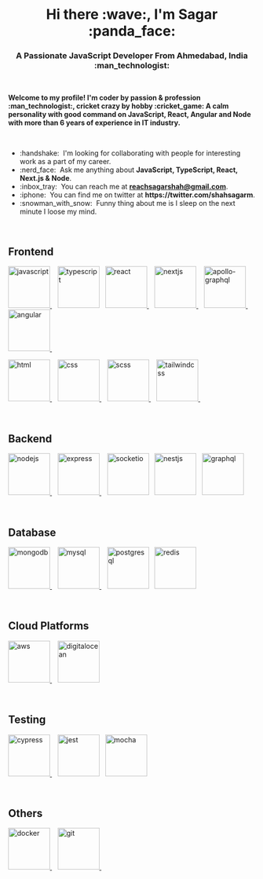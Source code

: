<h1 align="center">Hi there :wave:, I'm Sagar :panda_face: </h1>

<h3 align="center">A Passionate JavaScript Developer From Ahmedabad, India :man_technologist:</h3>

<br/>
<p><strong>Welcome to my profile! I'm coder by passion & profession :man_technologist:, cricket crazy by hobby :cricket_game: A calm personality with good command on JavaScript, React, Angular and Node with more than 6 years of experience in IT industry.</strong></p>
</br>

<ul>
<!-- <li>:briefcase: &nbsp;I'm currently working at Fiskil.</li> -->
<li>:handshake: &nbsp;I'm looking for collaborating with people for interesting work as a part of my career.</li>
<li>:nerd_face: &nbsp;Ask me anything about <strong>JavaScript, TypeScript, React, Next.js & Node</strong>.</li>
<li>:inbox_tray: &nbsp;You can reach me at <strong><a href="mailto:reachsagarshah@gmail.com">reachsagarshah@gmail.com</a></strong>.</li>
<li>:iphone: &nbsp;You can find me on twitter at <strong>https://twitter.com/shahsagarm</strong>.</li>
<li>:snowman_with_snow: &nbsp;Funny thing about me is I sleep on the next minute I loose my mind.</li>
</ul>

<br/>
<h2>Frontend</h2>
<p>
  <a
    href="https://developer.mozilla.org/en-US/docs/Web/JavaScript"
    target="_blank"
  >
    <img
      src="https://cdn.jsdelivr.net/gh/devicons/devicon/icons/javascript/javascript-original.svg"
      alt="javascript"
      height="85"
    />
  </a>
  &nbsp;&nbsp;
  <a href="https://www.typescriptlang.org/" target="_blank"
    ><img
      src="https://www.vectorlogo.zone/logos/typescriptlang/typescriptlang-icon.svg"
      alt="typescript"
      height="85" /></a
  >&nbsp;&nbsp;
  <a href="https://reactjs.org/" target="_blank">
    <img
      src="https://www.vectorlogo.zone/logos/reactjs/reactjs-ar21.svg"
      alt="react"
      height="85"
    /> </a
  >&nbsp;&nbsp;
  <a href="https://nextjs.org/" target="_blank">
    <img
      src="https://cdn.jsdelivr.net/gh/devicons/devicon/icons/nextjs/nextjs-original-wordmark.svg"
      alt="nextjs"
      height="85"
    />
  </a>
  &nbsp;&nbsp;
  <a href="https://www.apollographql.com/" target="_blank">
    <img
      src="https://www.vectorlogo.zone/logos/apollographql/apollographql-ar21.svg"
      alt="apollo-graphql"
      height="85"
    />
  </a>
  &nbsp;&nbsp;
  <a href="https://angular.io" target="_blank" margin-
    ><img
      src="https://www.vectorlogo.zone/logos/angular/angular-ar21.svg"
      alt="angular"
      height="85"
    />
  </a>
  &nbsp;&nbsp;
</p>
<p>
  <a href="https://www.w3.org/html/" target="_blank">
    <img
      src="https://cdn.jsdelivr.net/gh/devicons/devicon/icons/html5/html5-original-wordmark.svg"
      alt="html"
      height="85"
    />
  </a>
  &nbsp;&nbsp;
  <a href="https://www.w3schools.com/css/" target="_blank">
    <img
      src="https://cdn.jsdelivr.net/gh/devicons/devicon/icons/css3/css3-original-wordmark.svg"
      alt="css"
      height="85"
    />
  </a>
  &nbsp;&nbsp;
  <a href="https://sass-lang.com/" target="_blank">
    <img
      src="https://www.vectorlogo.zone/logos/sass-lang/sass-lang-ar21.svg"
      alt="scss"
      height="85"
    />
  </a>
  &nbsp;&nbsp;
  <a href="https://www.w3schools.com/css/" target="_blank">
    <img
      src="https://www.vectorlogo.zone/logos/tailwindcss/tailwindcss-ar21.svg"
      alt="tailwindcss"
      height="85"
    />
  </a>
  &nbsp;&nbsp;
</p>

<br />
<h2>Backend</h2>
<p>
  <a href="https://nodejs.org" target="_blank">
    <img
      src="https://www.vectorlogo.zone/logos/nodejs/nodejs-ar21.svg"
      alt="nodejs"
      height="85"
    />
  </a>
  &nbsp;&nbsp;
  <a href="https://expressjs.com" target="_blank">
    <img
      src="https://www.vectorlogo.zone/logos/expressjs/expressjs-ar21.svg"
      alt="express"
      height="85"
    /> </a
  >&nbsp;&nbsp;
  <a href="https://socket.io/" target="_blank"
    ><img
      src="https://www.vectorlogo.zone/logos/socketio/socketio-ar21.svg"
      alt="socketio"
      height="85" /></a
  >&nbsp;&nbsp;
  <a href="https://nestjs.com/" target="_blank"
    ><img
      src="https://www.vectorlogo.zone/logos/nestjs/nestjs-ar21.svg"
      alt="nestjs"
      height="85" /></a
  >&nbsp;&nbsp;
  <a href="https://graphql.org/" target="_blank"
    ><img
      src="https://www.vectorlogo.zone/logos/graphql/graphql-ar21.svg"
      alt="graphql"
      height="85" /></a
  >&nbsp;&nbsp;
</p>

<br />
<h2>Database</h2>
<p>
  <a href="https://www.mongodb.com/" target="_blank">
    <img
      src="https://www.vectorlogo.zone/logos/mongodb/mongodb-ar21.svg"
      alt="mongodb"
      height="85"
    />
  </a>
  &nbsp;&nbsp;
  <a href="https://www.mysql.com/" target="_blank">
    <img
      src="https://www.vectorlogo.zone/logos/mysql/mysql-ar21.svg"
      alt="mysql"
      height="85"
    />
  </a>
  &nbsp;&nbsp;
  <a href="https://www.postgresql.org/" target="_blank"
    ><img
      src="https://www.vectorlogo.zone/logos/postgresql/postgresql-ar21.svg"
      alt="postgresql"
      height="85" /></a
  >&nbsp;&nbsp;
  <a href="https://redis.io/" target="_blank"
    ><img
      src="https://www.vectorlogo.zone/logos/redis/redis-ar21.svg"
      alt="redis"
      height="85" /></a
  >&nbsp;&nbsp;
</p>

<br />
<h2>Cloud Platforms</h2>
<p>
  <a href="https://aws.amazon.com" target="_blank">
    <img
      src="https://www.vectorlogo.zone/logos/amazon_aws/amazon_aws-ar21.svg"
      alt="aws"
      height="85"
    />
  </a>
  &nbsp;&nbsp;
  <a href="https://www.digitalocean.com/" target="_blank"
    ><img
      src="https://www.vectorlogo.zone/logos/digitalocean/digitalocean-ar21.svg"
      alt="digitalocean"
      height="85" /></a
  >&nbsp;&nbsp;
</p>

<br />
<h2>Testing</h2>
<p>
  <a href="https://www.cypress.io" target="_blank">
    <img
      src="https://simpleicons.org/icons/cypress.svg"
      alt="cypress"
      height="85"
    />
  </a>
  &nbsp;&nbsp;
  <a href="https://jestjs.io/" target="_blank"
    ><img
      src="https://www.vectorlogo.zone/logos/jestjsio/jestjsio-ar21.svg"
      alt="jest"
      height="85" /></a
  >&nbsp;&nbsp;
  <a href="https://mochajs.org/" target="_blank"
    ><img
      src="https://www.vectorlogo.zone/logos/mochajs/mochajs-ar21.svg"
      alt="mocha"
      height="85" /></a
  >&nbsp;&nbsp;
</p>

<br />
<h2>Others</h2>
<p>
  <a href="https://www.docker.com/" target="_blank">
    <img
      src="https://www.vectorlogo.zone/logos/docker/docker-ar21.svg"
      alt="docker"
      height="85"
    /> </a
  >&nbsp;&nbsp;
  <a href="https://git-scm.com/" target="_blank">
    <img
      src="https://www.vectorlogo.zone/logos/git-scm/git-scm-ar21.svg"
      alt="git"
      height="85"
    />
  </a>
  &nbsp;&nbsp;
</p>
